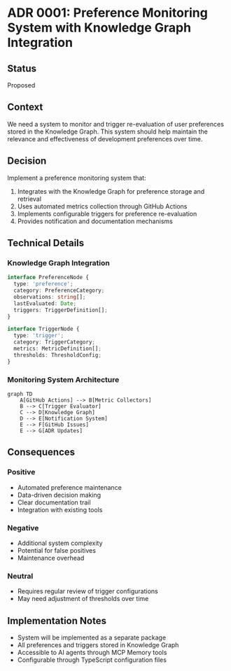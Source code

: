 # ADR 0001: Preference Monitoring System with Knowledge Graph Integration

## Status
Proposed

## Context
We need a system to monitor and trigger re-evaluation of user preferences stored in the Knowledge Graph. This system should help maintain the relevance and effectiveness of development preferences over time.

## Decision
Implement a preference monitoring system that:
1. Integrates with the Knowledge Graph for preference storage and retrieval
2. Uses automated metrics collection through GitHub Actions
3. Implements configurable triggers for preference re-evaluation
4. Provides notification and documentation mechanisms

## Technical Details

### Knowledge Graph Integration
```typescript
interface PreferenceNode {
  type: 'preference';
  category: PreferenceCategory;
  observations: string[];
  lastEvaluated: Date;
  triggers: TriggerDefinition[];
}

interface TriggerNode {
  type: 'trigger';
  category: TriggerCategory;
  metrics: MetricDefinition[];
  thresholds: ThresholdConfig;
}
```

### Monitoring System Architecture
```mermaid
graph TD
    A[GitHub Actions] --> B[Metric Collectors]
    B --> C[Trigger Evaluator]
    C --> D[Knowledge Graph]
    D --> E[Notification System]
    E --> F[GitHub Issues]
    E --> G[ADR Updates]
```

## Consequences

### Positive
- Automated preference maintenance
- Data-driven decision making
- Clear documentation trail
- Integration with existing tools

### Negative
- Additional system complexity
- Potential for false positives
- Maintenance overhead

### Neutral
- Requires regular review of trigger configurations
- May need adjustment of thresholds over time

## Implementation Notes
- System will be implemented as a separate package
- All preferences and triggers stored in Knowledge Graph
- Accessible to AI agents through MCP Memory tools
- Configurable through TypeScript configuration files
